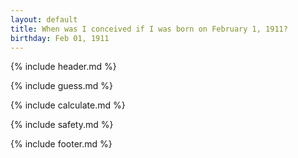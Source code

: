 ```yaml
---
layout: default
title: When was I conceived if I was born on February 1, 1911?
birthday: Feb 01, 1911
---
```


{% include header.md %}

{% include guess.md %}

{% include calculate.md %}

{% include safety.md %}

{% include footer.md %}



